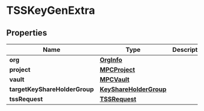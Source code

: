 

# TSSKeyGenExtra


## Properties

| Name | Type | Description | Notes |
|------------ | ------------- | ------------- | -------------|
|**org** | [**OrgInfo**](OrgInfo.md) |  |  [optional] |
|**project** | [**MPCProject**](MPCProject.md) |  |  [optional] |
|**vault** | [**MPCVault**](MPCVault.md) |  |  [optional] |
|**targetKeyShareHolderGroup** | [**KeyShareHolderGroup**](KeyShareHolderGroup.md) |  |  [optional] |
|**tssRequest** | [**TSSRequest**](TSSRequest.md) |  |  [optional] |



